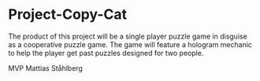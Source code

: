 # Project-Copy-Cat
The product of this project will be a single player puzzle game in disguise as a cooperative puzzle game. The game will feature a hologram mechanic to help the player get past puzzles designed for two people.

MVP Mattias Ståhlberg
